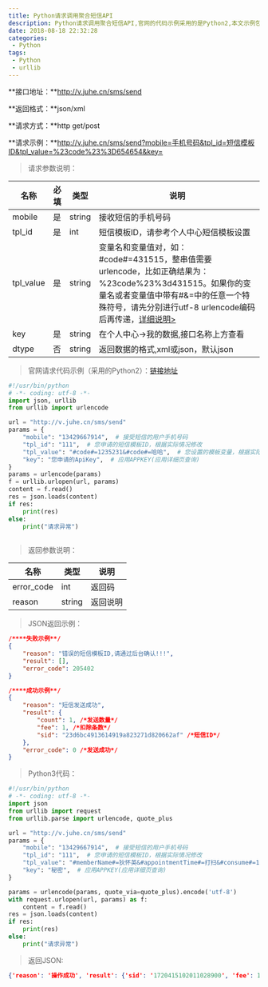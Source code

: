 ```yaml
---
title: Python请求调用聚合短信API
description: Python请求调用聚合短信API,官网的代码示例采用的是Python2,本文示例包括了采用Python3的代码示例。
date: 2018-08-18 22:32:28
categories:
 - Python  
tags:
 - Python
 - urllib  
---
```

 

**接口地址：**http://v.juhe.cn/sms/send

**返回格式：**json/xml

**请求方式：**http get/post

**请求示例：**http://v.juhe.cn/sms/send?mobile=手机号码&tpl_id=短信模板ID&tpl_value=%23code%23%3D654654&key=

> 请求参数说明：  


| 名称      | 必填 | 类型   | 说明                                                         |
| --------- | ---- | ------ | ------------------------------------------------------------ |
| mobile    | 是   | string | 接收短信的手机号码                                           |
| tpl_id    | 是   | int    | 短信模板ID，请参考个人中心短信模板设置                       |
| tpl_value | 是   | string | 变量名和变量值对，如：#code#=431515，整串值需要urlencode，比如正确结果为：%23code%23%3d431515。如果你的变量名或者变量值中带有#&=中的任意一个特殊符号，请先分别进行utf-8 urlencode编码后再传递，[详细说明>](http://www.juhe.cn/news/index/id/50) |
| key       | 是   | string | 在个人中心->我的数据,接口名称上方查看                        |
| dtype     | 否   | string | 返回数据的格式,xml或json，默认json                           |

> 官网请求代码示例（采用的Python2）：[链接地址](https://www.juhe.cn/docs/api/id/54)

```python 
#!/usr/bin/python
# -*- coding: utf-8 -*-
import json, urllib
from urllib import urlencode

url = "http://v.juhe.cn/sms/send"
params = {
    "mobile": "13429667914",  # 接受短信的用户手机号码
    "tpl_id": "111",  # 您申请的短信模板ID，根据实际情况修改
    "tpl_value": "#code#=1235231&#code#=哈哈",  # 您设置的模板变量，根据实际情况修改，多项采用&拼接
    "key": "您申请的ApiKey",  # 应用APPKEY(应用详细页查询)
}
params = urlencode(params)
f = urllib.urlopen(url, params)
content = f.read()
res = json.loads(content)
if res:
    print(res)
else:
    print("请求异常")
 
```

> 返回参数说明：

| 名称       | 类型   | 说明     |
| ---------- | ------ | -------- |
| error_code | int    | 返回码   |
| reason     | string | 返回说明 |

> JSON返回示例：

```json
/****失败示例**/
{
    "reason": "错误的短信模板ID,请通过后台确认!!!",
    "result": [],
    "error_code": 205402
}

/****成功示例**/
{
    "reason": "短信发送成功",
    "result": {
        "count": 1, /*发送数量*/
        "fee": 1, /*扣除条数*/
        "sid": "23d6bc4913614919a823271d820662af" /*短信ID*/
    },
    "error_code": 0 /*发送成功*/
}
```

> Python3代码：  

```python  
#!/usr/bin/python
# -*- coding: utf-8 -*-
import json
from urllib import request
from urllib.parse import urlencode, quote_plus

url = "http://v.juhe.cn/sms/send"
params = {
    "mobile": "13429667914",  # 接受短信的用户手机号码
    "tpl_id": "111",  # 您申请的短信模板ID，根据实际情况修改
    "tpl_value": "#memberName#=狄怀英&#appointmentTime#=打扫&#consume#=100&#fbalance#=100&#pbalance#=0",  # 您设置的模板变量，根据实际情况修改
    "key": "秘密",  # 应用APPKEY(应用详细页查询)
}

params = urlencode(params, quote_via=quote_plus).encode('utf-8')
with request.urlopen(url, params) as f:
    content = f.read()
res = json.loads(content)
if res:
    print(res)
else:
    print("请求异常")

```

> 返回JSON:  

```json
{'reason': '操作成功', 'result': {'sid': '1720415102011028900', 'fee': 1, 'count': 1}, 'error_code': 0}
```

